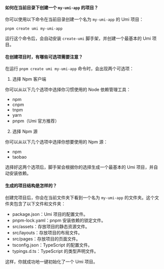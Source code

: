 #### 如何在当前目录下创建一个 `my-umi-app` 的项目？

你可以使用以下命令在当前目录创建一个名为 `my-umi-app` 的 Umi 项目：

```
pnpm create umi my-umi-app
```

运行这个命令后，会自动安装 `create-umi` 脚手架，并创建一个最基本的 Umi 项目。

#### 在创建项目时，有哪些可选项需要注意？

在运行 `pnpm create umi my-umi-app` 命令时，会出现两个可选项：

1. 选择 Npm 客户端

你可以从以下几个选项中选择你习惯使用的 Node 依赖管理工具：

- npm
- cnpm
- tnpm
- yarn
- pnpm（Umi 官方推荐）

2. 选择 Npm 源

你可以从以下几个选项中选择你想要使用的 Npm 源：

- npm
- taobao

选择好这两个选项后，脚手架会根据你的选择生成一个最基本的 Umi 项目，并自动安装依赖。

#### 生成的项目结构是怎样的？

创建完项目后，你会在当前文件夹下看到一个名为 `my-umi-app` 的文件夹。这个文件夹包含了以下文件和文件夹：

- package.json：Umi 项目的配置文件。
- pnpm-lock.yaml：pnpm 安装依赖的锁定文件。
- src/assets：存放项目的静态资源文件。
- src/layouts：存放项目的布局文件。
- src/pages：存放项目的页面文件。
- tsconfig.json：TypeScript 的配置文件。
- typings.d.ts：TypeScript 的类型声明文件。

这样，你就成功地一键初始化了一个 Umi 项目。
